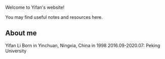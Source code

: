 Welcome to Yifan's website!

You may find useful notes and resources here.

## About me
Yifan Li
Born in Yinchuan, Ningxia, China in 1998
2016.09-2020.07: Peking University
